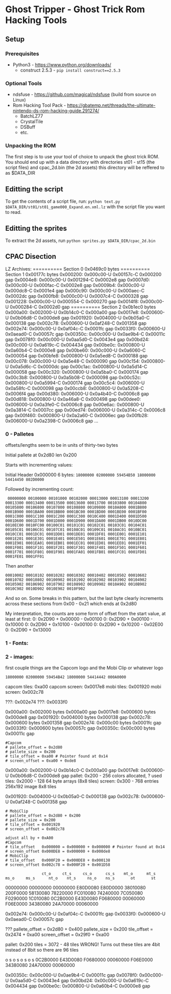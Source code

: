 # Ghost Tripper - Ghost Trick Rom Hacking Tools

## Setup

### Prerequisites

 * Python3 - https://www.python.org/downloads/
   * construct 2.5.3 - `pip install construct==2.5.3`

### Optional Tools

 * ndsfuse - https://github.com/magical/ndsfuse (build from source on Linux)
 * Rom Hacking Tool Pack - https://gbatemp.net/threads/the-ultimate-nintendo-ds-rom-hacking-guide.291274/
   * BatchLZ77
   * CrystalTile
   * DSBuff
   * etc.

### Unpacking the ROM

The first step is to use your tool of choice to unpack the ghost trick ROM. You should end up with a data directory with directories st01 - st15 (the script files) and cpac_2d.bin (the 2d assets) this directory will be reffered to as $DATA_DIR


## Editting the script

To get the contents of a script file, run: `python text.py $DATA_DIR/st01/st01_game000_Expand.en.xml.lz` with the script file you want to read.

## Editting the sprites

To extract the 2d assets, run `python sprites.py $DATA_DIR/cpac_2d.bin`

## CPAC Disection

LZ Archives:
========== Section 0 0x0469c0 bytes
========== Section 1 0x00177c bytes
0x000200: 0x000c00-U 0x00157c-C 0x000200 gap
0x0004e8: 0x000c00-U 0x001294-C 0x0002e8 gap
0x0007d0: 0x000c00-U 0x000fac-C 0x0002e8 gap
0x0009b4: 0x000c00-U 0x000dc8-C 0x0001e4 gap
0x000c90: 0x000c00-U 0x000aec-C 0x0002dc gap
0x000fb8: 0x000c00-U 0x0007c4-C 0x000328 gap
0x001228: 0x000c00-U 0x000554-C 0x000270 gap
0x0014f8: 0x000c00-U 0x000284-C 0x0002d0 gap
========== Section 2 0x0b1ec0 bytes
0x000a00: 0x002000-U 0x0b14c0-C 0x000a00 gap
0x0017e8: 0x000600-U 0x0b06d8-C 0x000de8 gap
0x001920: 0x004000-U 0x0b05a0-C 0x000138 gap
0x002c78: 0x000600-U 0x0af248-C 0x001358 gap
0x002e74: 0x000c00-U 0x0af04c-C 0x0001fc gap
0x0033f0: 0x000600-U 0x0aead0-C 0x00057c gap
0x00350c: 0x00c000-U 0x0ae9b4-C 0x00011c gap
0x0078f0: 0x00c000-U 0x0aa5d0-C 0x0043e4 gap
0x00bd24: 0x00c000-U 0x0a619c-C 0x004434 gap
0x00be0c: 0x000800-U 0x0a60b4-C 0x0000e8 gap
0x00be60: 0x00c000-U 0x0a6060-C 0x000054 gap
0x00bfe8: 0x000800-U 0x0a5ed8-C 0x000188 gap
0x00c078: 0x00c000-U 0x0a5e48-C 0x000090 gap
0x00c154: 0x000800-U 0x0a5d6c-C 0x0000dc gap
0x00c1ac: 0x000800-U 0x0a5d14-C 0x000058 gap
0x00c320: 0x000800-U 0x0a5ba0-C 0x000174 gap
0x00c3b8: 0x000800-U 0x0a5b08-C 0x000098 gap
0x00c52c: 0x000800-U 0x0a5994-C 0x000174 gap
0x00c5c4: 0x006000-U 0x0a58fc-C 0x000098 gap
0x00ccb8: 0x000800-U 0x0a5208-C 0x0006f4 gap
0x00d380: 0x006000-U 0x0a4b40-C 0x0006c8 gap
0x00d818: 0x000800-U 0x0a46a8-C 0x000498 gap
0x00dee0: 0x006000-U 0x0a3fe0-C 0x0006c8 gap
0x00e6ac: 0x000800-U 0x0a3814-C 0x0007cc gap
0x00ed74: 0x006000-U 0x0a314c-C 0x0006c8 gap
0x00f460: 0x000800-U 0x0a2a60-C 0x0006ec gap
0x00fb28: 0x006000-U 0x0a2398-C 0x0006c8 gap
...


### 0 - Palletes

offsets/lengths seem to be in units of thirty-two bytes

Initial pallete at 0x2d80 len 0x200

Starts with incrementing values:

Initial Header 0x000000 6 bytes:
`18000000 02000000 59454B50 18000000 54414450 802D0000`

Followed by incrementing count:

```
 00000000 00100000 00101000 00102000 00013000 00013100 00013200 00013300 00013400 00013500 00013600 00013700 00103800 00104800 00105800 00106800 00107800 00108800 00109800 0010A800 0001B800 0001B900 0001BA00 0001BB00 0001BC00 0001BD00 0001BE00 0001BF00 0001C000 0001C100 0001C200 0001C300 0010C400 0001D400 0001D500 0001D600 0001D700 0001D800 0001D900 0001DA00 0001DB00 0010DC00 0010EC00 0010FC00 00100C01 00101C01 00102C01 00103C01 00104C01 00105C01 00106C01 00107C01 00108C01 00109C01 0010AC01 0010BC01 0010CC01 0001DC01 0001DD01 0001DE01 0001DF01 0001E001 0001E101 0001E201 0001E301 0001E401 0001E501 0001E601 0001E701 0001E801 0001E901 0001EA01 0001EB01 0001EC01 0001ED01 0001EE01 0001EF01 0001F001 0001F101 0001F201 0001F301 0001F401 0001F501 0001F601 0001F701 0001F801 0001F901 0001FA01 0001FB01 0001FC01 0001FD01 0001FE01 0001FF01
```
Then another
```
00010002 00010102 00010202 00010302 00010402 00010502 00010602 00010702 00010802 00100902 00101902 00102902 00103902 00104902 00105902 00106902 00107902 00108902 00109902 0010A902 0010B902 0010C902 0010D902 0010E902 0010F902
```
And so on. Some breaks in this pattern, but the last byte clearly increments across these sections from 0x00 - 0x21 which ends at 0x2d80

My interpretation, the counts are some form of offset from the start value, at least at first:
0: 0x2D90 + 0x00000 - 0x00100
0: 0x2D90 + 0x00100 - 0x10000
0: 0x2D90 + 0x10100 - 0x00100
0: 0x2D90 + 0x10200 - 0x02E00
0: 0x2D90 + 0x13000

### 1 - Fonts:

### 2 - images:
first couple things are the Capcom logo and the Mobi Clip or whatever logo

`18000000 02000000 59454B42 18000000 54414442 000A0000`

capcom tiles: 0xa00 capcom screen: 0x0017e8
mobi tiles: 0x001920 mobi screen: 0x002c78

???: 0x002e74
???: 0x0033f0

0x000a00: 0x002000 bytes 0x000a00 gap
0x0017e8: 0x000600 bytes 0x000de8 gap
0x001920: 0x004000 bytes 0x000138 gap
0x002c78: 0x000600 bytes 0x001358 gap
0x002e74: 0x000c00 bytes 0x0001fc gap
0x0033f0: 0x000600 bytes 0x00057c gap
0x00350c: 0x00c000 bytes 0x00011c gap

    #Capcom
    # pallete_offset = 0x2d80
    # pallete_size = 0x200
    # tile_offset = 0xa00 # Pointer found at 0x14
    # screen_offset = 0xa00 + 0xde8

0x000a00: 0x002000-U 0x0b14c0-C 0x000a00 gap
0x0017e8: 0x000600-U 0x0b06d8-C 0x000de8 gap
pallet: 0x200 - 256 colors allocated, ? used
tiles: 0x2000 - 128 64 byte arrays (8x8 tiles)
screen: 0x300 - 768 entries
256x192 image
8x8 tiles




0x001920: 0x004000-U 0x0b05a0-C 0x000138 gap
0x002c78: 0x000600-U 0x0af248-C 0x001358 gap


    # MobiClip
    # pallete_offset = 0x2d80 + 0x200
    # pallete_size = 0x200
    # tile_offset = 0x001920
    # screen_offset = 0x002c78

    adjust all by + 0xA00
    #Capcom
    # tile_offset   0x000000 = 0x000000 + 0x000000 # Pointer found at 0x14
    # screen_offset 0x000DE8 = 0x000000 + 0x000de8
    # MobiClip
    # tile_offset   0x000F20 = 0x000DE8 + 0x000138
    # screen_offset 0x002c78 = 0x000F20 + 0x001D58

                    ct_o     ct_s     cs_o      cs_s    mt_o      mt_s    ms_o     ms_s      nt_o    nt_s     ns_o    ns_s       ot       st        
00000000 00000000 00000000 E80D0080 E80D0000 38010080 200F0000 58130080 78220000 FC010080 74240000 7C050080 F0290000 1C010080 0C2B0000 E43D0080 F0680000 00060000 F06E0000 34380080 24A70000 00060000


0x002e74: 0x000c00-U 0x0af04c-C 0x0001fc gap
0x0033f0: 0x000600-U 0x0aead0-C 0x00057c gap

???
pallete_offset = 0x2d80 + 0x400
pallete_size = 0x200
tile_offset = 0x2474 + 0xa00
screen_offset = 0x29f0 + 0xa00

pallet: 0x200
tiles = 3072 - 48 tiles WRONG! Turns out these tiles are 4bit instead of 8bit so there are 96 tiles

  o          s       o        s        o          s       o        s
0C2B0000 E43D0080 F0680000 00060000 F06E0000 34380080 24A70000 00060000



0x00350c: 0x00c000-U 0x0ae9b4-C 0x00011c gap
0x0078f0: 0x00c000-U 0x0aa5d0-C 0x0043e4 gap
0x00bd24: 0x00c000-U 0x0a619c-C 0x004434 gap
0x00be0c: 0x000800-U 0x0a60b4-C 0x0000e8 gap